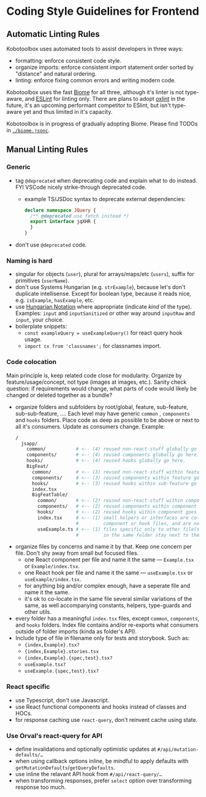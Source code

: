 Coding Style Guidelines for Frontend
=======================================




Automatic Linting Rules
---------------------------------------


Kobotoolbox uses automated tools to assist developers in three ways:
- formatting: enforce consistent code style.
- organize imports: enforce consistent import statement order sorted by "distance" and natural ordering.
- linting: enforce fixing common errors and writing modern code.

Kobotoolbox uses the fast [Biome](https://biomejs.dev/) for all three, although it's linter is not type-aware, and [ESLint](https://typescript-eslint.io/) for linting only. There are plans to adopt [oxlint](https://oxc.rs/docs/guide/usage/linter.html) in the future, it's an upcoming performant competitor to ESlint, but isn't type-aware yet and thus limited in it's capacity.

Kobotoolbox is in progress of gradually adopting Biome. Please find TODOs in [`./biome.jsonc`](./biome.jsonc).




Manual Linting Rules
---------------------------------------


### Generic

- tag `@deprecated` when deprecating code and explain what to do instead. FYI VSCode nicely strike-through deprecated code.
  - example TS/JSDoc syntax to deprecate external dependencies:
    ```ts
    declare namespace JQuery {
      /** @deprecated use fetch instead */
      export interface jqXHR {
      }
    }
    ```

- don't use `@deprecated` code.


### Naming is hard

- singular for objects (`user`), plural for arrays/maps/etc (`users`), suffix for primitives (`userName`).
- don't use Systems Hungarian (e.g. `strExample`), because let's don't duplicate intellisense. Except for boolean type, because it reads nice, e.g. `isExample`, `hasExample`, etc.
- use [Hungarian Notation](https://www.joelonsoftware.com/2005/05/11/making-wrong-code-look-wrong/) where appropriate (indicate *kind* of the type). Examples: `input` and `inputSanitized` or other way around `inputRaw` and `input`, your choice.
- boilerplate snippets:
  - `const exampleQuery = useExampleQuery()` for react query hook usage.
  - `import cx from 'classnames';` for classnames import.


### Code colocation

Main principle is, keep related code close for modularity. Organize by feature/usage/concept, not type (images at images, etc.). Sanity check question: if requirements would change, what parts of code would likely be changed or deleted together as a bundle?

- organize folders and subfolders by root/global, feature, sub-feature, sub-sub-feature, …. Each level may have generic `common` , `components` and `hooks` folders. Place code as deep as possible to be above or next to all it's consumers. Update as consumers change. Example:
  ```bash
  /
    jsapp/
      common/           # <-- (4) reused non-react-stuff globally go here.
      components/       # <-- (4) reused components globally go here.
      hooks/            # <-- (4) reused hooks globally go here.
      BigFeat/
        common/         # <-- (3) reused non-react-stuff within feature go here.
        components/     # <-- (3) reused components within feature go here.
        hooks/          # <-- (3) reused hooks within sub-feature go here.
        index.tsx
        BigFeatTable/
          common/       # <-- (2) reused non-react-stuff within component goes here.
          components/   # <-- (2) reused components within component goes here.
          hooks/        # <-- (2) reused hooks within component goes here.
          index.tsx     # <-- (1) small helpers or interfaces are co-located inside
                        #         component or hook files, and are not exported.
          useExample.ts # <-- (1) files specific only to other file(s)
                        #         in the same folder stay next to them.
  ```
- organize files by concerns and name it by that. Keep one concern per file. Don't shy away from small but focused files.
     - one React component per file and name it the same — `Example.tsx` or `Example/index.tsx`.
     - one React hook per file and name it the same — `useExample.tsx` or `useExample/index.tsx`.
     - for anything big and/or complex enough, have a seperate file and name it the same.
     - it's ok to co-locate in the same file several similar variations of the same, as well accompanying constants, helpers, type-guards and other utils.
- every folder has a meaningful `index.tsx` files, except `common`, `components`, and `hooks` folders. Index file contains and/or re-exports what consumers outside of folder imports (kinda as folder's API).
- Include type of file in filename only for tests and storybook. Such as:
    - `{index,Example}.tsx?`
    - `{index,Example}.stories.tsx`
    - `{index,Example}.{spec,test}.tsx?`
    - `useExample.tsx?`
    - `useExample.{spec,test}.tsx?`


### React specific

- use Typescript, don't use Javascript.
- use React functional components and hooks instead of classes and HOCs.
- for response caching use `react-query`, don't reinvent cache using state.

### Use Orval's react-query for API

- define invalidations and optionally optimistic updates at `#/api/mutation-defaults/…`
- when using callback options inline, be mindful to apply defaults with `getMutationDefaults`/`getQueryDefaults`.
- use inline the relavant API hook from `#/api/react-query/…`
- when transforming responses, prefer `select` option over transforming response too much.
